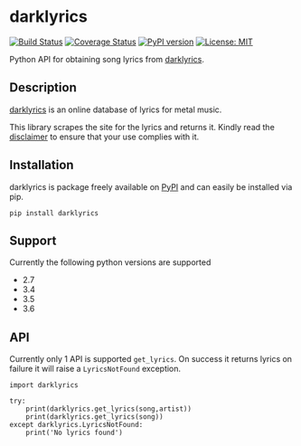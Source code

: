 # darklyrics
[![Build Status](https://travis-ci.org/res0nance/darklyrics.svg?branch=master)](https://travis-ci.org/res0nance/darklyrics)
[![Coverage Status](https://coveralls.io/repos/github/res0nance/darklyrics/badge.svg?branch=master)](https://coveralls.io/github/res0nance/darklyrics?branch=master)
[![PyPI version](https://badge.fury.io/py/darklyrics.svg)](https://badge.fury.io/py/darklyrics)
[![License: MIT](https://img.shields.io/badge/License-MIT-blue.svg)](https://opensource.org/licenses/MIT)

Python API for obtaining song lyrics from [darklyrics].

[darklyrics]: http://www.darklyrics.com/

## Description

[darklyrics] is an online database of lyrics for metal music.

This library scrapes the site for the lyrics and returns it. Kindly read the [disclaimer] to ensure that your use complies with it.

[disclaimer]: http://www.darklyrics.com/disclaim.html

## Installation

darklyrics is package freely available on [PyPI] and can easily be installed via pip.

```
pip install darklyrics
````

[PyPI]: https://pypi.python.org/pypi/darklyrics

## Support
Currently the following python versions are supported
- 2.7
- 3.4
- 3.5
- 3.6

## API
Currently only 1 API is supported `get_lyrics`. On success it returns lyrics on failure it will raise a `LyricsNotFound` exception.

```
import darklyrics

try:
    print(darklyrics.get_lyrics(song,artist))
    print(darklyrics.get_lyrics(song))
except darklyrics.LyricsNotFound:
    print('No lyrics found')
```